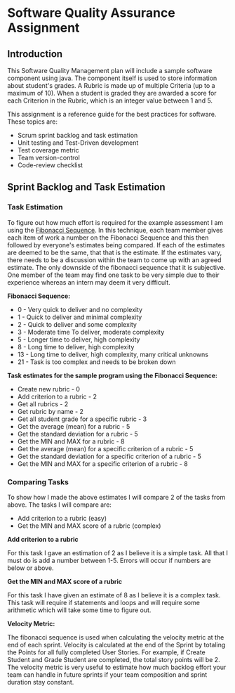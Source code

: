 # **Software Quality Assurance Assignment**

## **Introduction**

This Software Quality Management plan will include a sample software component using java. The component itself is
used to store information about student's grades. A Rubric is made up of multiple Criteria (up to a maximum of 10). When a student is graded they are awarded a score
for each Criterion in the Rubric, which is an integer value between 1 and 5.


This assignment is a reference guide for the best practices for software. These topics are:

* Scrum sprint backlog and task estimation
* Unit testing and Test-Driven development
* Test coverage metric
* Team version-control
* Code-review checklist

## **Sprint Backlog and Task Estimation**

### **Task Estimation**

To figure out how much effort is required for the example assessment I am using the [Fibonacci Sequence](https://en.wikipedia.org/wiki/Fibonacci_number).
In this technique, each team member gives each item of work a number on the Fibonacci Sequence and this then
followed by everyone's estimates being compared. If each of the estimates are deemed to be the same, that that is the estimate.
If the estimates vary, there needs to be a discussion within the team to come up with an agreed estimate. The only downside of the fibonacci sequence
that it is subjective. One member of the team may find one task to be very simple due to their experience whereas an intern may deem it very
difficult.

**Fibonacci Sequence:**

* 0 - Very quick to deliver and no complexity
* 1 - Quick to deliver and minimal complexity
* 2 - Quick to deliver and some complexity
* 3 - Moderate time To deliver, moderate complexity
* 5 - Longer time to deliver, high complexity
* 8 - Long time to deliver, high complexity
* 13 - Long time to deliver, high complexity, many critical unknowns
* 21 - Task is too complex and needs to be broken down

**Task estimates for the sample program using the Fibonacci Sequence:**

* Create new rubric - 0
* Add criterion to a rubric - 2
* Get all rubrics - 2
* Get rubric by name - 2
* Get all student grade for a specific rubric - 3
* Get the average (mean) for a rubric - 5
* Get the standard deviation for a rubric - 5
* Get the MIN and MAX for a rubric - 8
* Get the average (mean) for a specific criterion of a rubric - 5
* Get the standard deviation for a specific criterion of a rubric - 5
* Get the MIN and MAX for a specific criterion of a rubric - 8

### **Comparing Tasks**

To show how I made the above estimates I will compare 2 of the tasks from above.
The tasks I will compare are:

* Add criterion to a rubric (easy)
* Get the MIN and MAX score of a rubric (complex)

**Add criterion to a rubric**

For this task I gave an estimation of 2 as I believe it is a simple task. All that I must do is add a number between 1-5. Errors will occur if numbers are below or above.

**Get the MIN and MAX score of a rubric**

For this task I have given an estimate of 8 as I believe it is a complex task. This task will require if
statements and loops and will require some arithmetic which will take some time to figure out.

**Velocity Metric:**

The fibonacci sequence is used when calculating the velocity metric at the end of each sprint. Velocity is calculated at the end of
the Sprint by totaling the Points for all fully completed User Stories. For example, if Create Student and Grade Student are completed, the total
story points will be 2. The velocity metric is very useful to estimate how much backlog effort your team can handle in future sprints if your team composition and sprint duration stay constant.


   
   
   